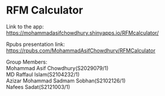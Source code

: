 # RFM Calculator

Link to the app: https://mohammadasifchowdhury.shinyapps.io/RFMcalculator/

Rpubs presentation link: https://rpubs.com/MohammadAsifChowdhury/RFMCalculator

Group Members:  
Mohammad Asif Chowdhury(S2029079/1)  
MD Raffaul Islam(S2104232/1)  
Azizar Mohammad Sadmam Sobhan(S2102126/1)  
Nafees Sadat(S2121003/1) 
